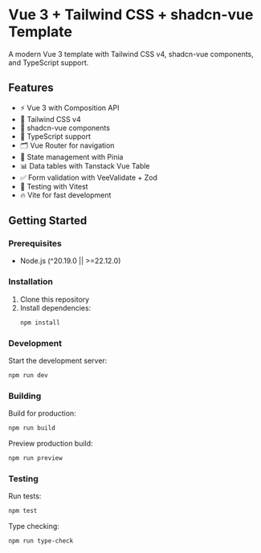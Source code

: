 # Vue 3 + Tailwind CSS + shadcn-vue Template

A modern Vue 3 template with Tailwind CSS v4, shadcn-vue components, and TypeScript support.

## Features

- ⚡ Vue 3 with Composition API
- 🎨 Tailwind CSS v4
- 🧩 shadcn-vue components 
- 📝 TypeScript support
- 🗂️ Vue Router for navigation
- 🏪 State management with Pinia
- 📊 Data tables with Tanstack Vue Table
- ✅ Form validation with VeeValidate + Zod
- 🧪 Testing with Vitest
- 🔥 Vite for fast development

## Getting Started

### Prerequisites

- Node.js (^20.19.0 || >=22.12.0)

### Installation

1. Clone this repository
2. Install dependencies:
   ```bash
   npm install
   ```

### Development

Start the development server:

```bash
npm run dev
```

### Building

Build for production:

```bash
npm run build
```

Preview production build:

```bash
npm run preview
```

### Testing

Run tests:

```bash
npm test
```

Type checking:

```bash
npm run type-check
```
